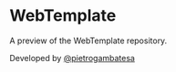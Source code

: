 # WebTemplate
A preview of the WebTemplate repository.

Developed by [@pietrogambatesa](https://twitter.com/pietrogambatesa)
